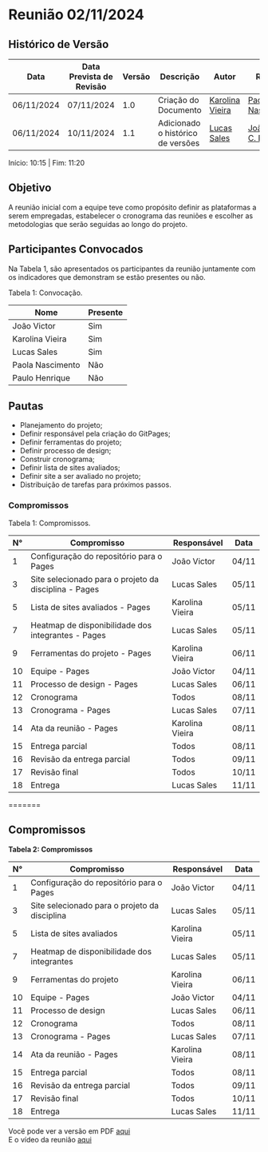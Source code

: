 

# Reunião 02/11/2024

## Histórico de Versão

|    Data    | Data Prevista de Revisão | Versão | Descrição                     | Autor                                                               | Revisor                                         |
|------------|--------------------------|--------|-------------------------------|---------------------------------------------------------------------|-------------------------------------------------|
| 06/11/2024 | 07/11/2024               | 1.0    | Criação do Documento          | [Karolina Vieira](https://github.com/Karolina91)                    | [Paola Nascimento](https://github.com/paolaalim) |
| 06/11/2024 | 10/11/2024               | 1.1    | Adicionado o histórico de versões | [Lucas Sales](https://github.com/Lux-Sales)                         | [João Victor C. Nobre](https://github.com/Gam13) |

Início: 10:15 | Fim: 11:20

## Objetivo

A reunião inicial com a equipe teve como propósito definir as plataformas a serem empregadas, estabelecer o cronograma das reuniões e escolher as metodologias que serão seguidas ao longo do projeto.

## Participantes Convocados
Na Tabela 1, são apresentados os participantes da reunião juntamente com os indicadores que demonstram se estão presentes ou não.


Tabela 1: Convocação.

| Nome             | Presente |
| ---------------- | -------- |
| João Victor      | Sim      |
| Karolina Vieira  | Sim      |
| Lucas Sales      | Sim      |
| Paola Nascimento | Não      |
| Paulo Henrique   | Não      |

## Pautas

- Planejamento do projeto;
- Definir responsável pela criação do GitPages;
- Definir ferramentas do projeto;
- Definir processo de design;
- Construir cronograma;
- Definir lista de sites avaliados;
- Definir site a ser avaliado no projeto;
- Distribuição de tarefas para próximos passos.



### Compromissos

Tabela 1: Compromissos.

| N°  | Compromisso                                           | Responsável     | Data  |
| --- | ----------------------------------------------------- | --------------- | ----- |
| 1   | Configuração do repositório para o Pages              | João Victor     | 04/11 |
| 3   | Site selecionado para o projeto da disciplina - Pages | Lucas Sales     | 05/11 |
| 5   | Lista de sites avaliados - Pages                      | Karolina Vieira | 05/11 |
| 7   | Heatmap de disponibilidade dos integrantes - Pages    | Lucas Sales     | 05/11 |
| 9   | Ferramentas do projeto - Pages                        | Karolina Vieira | 06/11 |
| 10  | Equipe - Pages                                        | João Victor     | 04/11 |
| 11  | Processo de design - Pages                            | Lucas Sales     | 06/11 |
| 12  | Cronograma                                            | Todos           | 08/11 |
| 13  | Cronograma - Pages                                    | Lucas Sales     | 07/11 |
| 14  | Ata da reunião - Pages                                | Karolina Vieira | 08/11 |
| 15  | Entrega parcial                                       | Todos           | 08/11 |
| 16  | Revisão da entrega parcial                            | Todos           | 09/11 |
| 17  | Revisão final                                         | Todos           | 10/11 |
| 18  | Entrega                                               | Lucas Sales     | 11/11 |
=======

## Compromissos

**Tabela 2: Compromissos**

| N°  | Compromisso                                   | Responsável     | Data  |
| --- | --------------------------------------------- | --------------- | ----- |
| 1   | Configuração do repositório para o Pages      | João Victor     | 04/11 |
| 3   | Site selecionado para o projeto da disciplina | Lucas Sales     | 05/11 |
| 5   | Lista de sites avaliados                      | Karolina Vieira | 05/11 |
| 7   | Heatmap de disponibilidade dos integrantes    | Lucas Sales     | 05/11 |
| 9   | Ferramentas do projeto                        | Karolina Vieira | 06/11 |
| 10  | Equipe - Pages                                | João Victor     | 04/11 |
| 11  | Processo de design                            | Lucas Sales     | 06/11 |
| 12  | Cronograma                                    | Todos           | 08/11 |
| 13  | Cronograma - Pages                            | Lucas Sales     | 07/11 |
| 14  | Ata da reunião - Pages                        | Karolina Vieira | 08/11 |
| 15  | Entrega parcial                               | Todos           | 08/11 |
| 16  | Revisão da entrega parcial                    | Todos           | 09/11 |
| 17  | Revisão final                                 | Todos           | 10/11 |
| 18  | Entrega                                       | Lucas Sales     | 11/11 |


Você pode ver a versão em PDF [aqui](../assets/atas/DPDF_AtaReuniao_20241102_01.docx.pdf)</br>
E o vídeo da reunião [aqui](https://youtu.be/HkFzoXZ--7Q)
